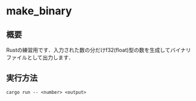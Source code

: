 # make_binary
## 概要
Rustの練習用です．入力された数の分だけf32(float)型の数を生成してバイナリファイルとして出力します．
## 実行方法
`cargo run -- <number> <output>`